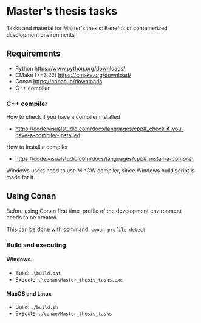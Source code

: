 # Master's thesis tasks
Tasks and material for Master's thesis: Benefits of containerized development environments

## Requirements
 - Python https://www.python.org/downloads/
 - CMake (>=3.22) https://cmake.org/download/
 - Conan https://conan.io/downloads
 - C++ compiler

### C++ compiler

 How to check if you have a compiler installed

- https://code.visualstudio.com/docs/languages/cpp#_check-if-you-have-a-compiler-installed

How to Install a compiler

- https://code.visualstudio.com/docs/languages/cpp#_install-a-compiler
 
Windows users need to use MinGW compiler, since Windows build script is made for it.

## Using Conan

Before using Conan first time, profile of the development environment needs to be created.

This can be done with command:  `conan profile detect`

### Build and executing

#### Windows
 - Build: `.\build.bat`
 - Execute: `.\conan\Master_thesis_tasks.exe`

#### MacOS and Linux
 - Build: `./build.sh`
 - Execute: `./conan/Master_thesis_tasks`